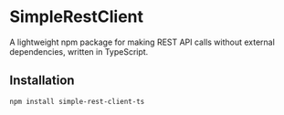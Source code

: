 # SimpleRestClient

A lightweight npm package for making REST API calls without external dependencies, written in TypeScript.

## Installation

```bash
npm install simple-rest-client-ts
```
